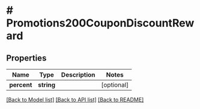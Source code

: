 # # Promotions200CouponDiscountReward

## Properties

Name | Type | Description | Notes
------------ | ------------- | ------------- | -------------
**percent** | **string** |  | [optional]

[[Back to Model list]](../../README.md#models) [[Back to API list]](../../README.md#endpoints) [[Back to README]](../../README.md)
